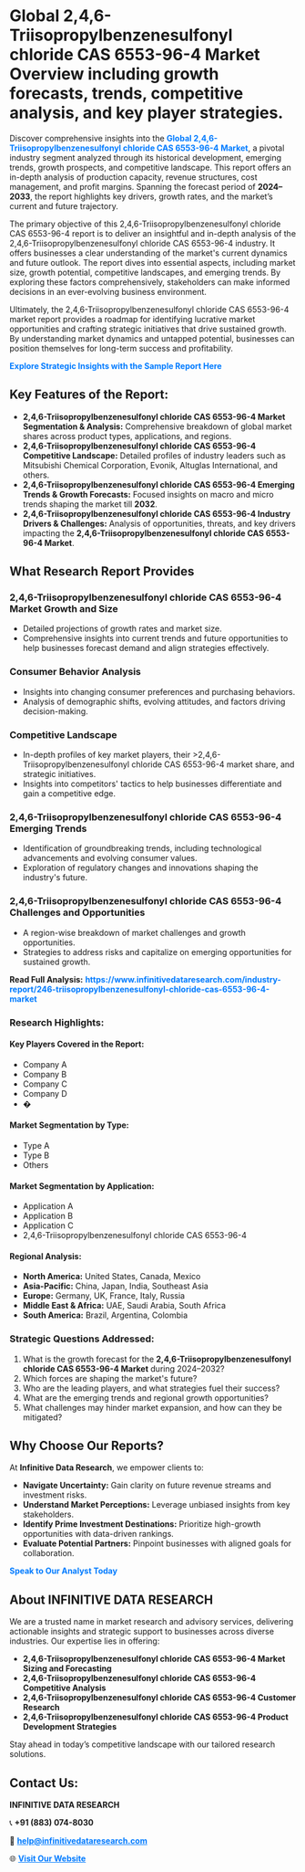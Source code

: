 <h1>Global 2,4,6-Triisopropylbenzenesulfonyl chloride CAS 6553-96-4 Market Overview including growth forecasts, trends, competitive analysis, and key player strategies.</h1>
<p>
Discover comprehensive insights into the 
<a href="https://www.infinitivedataresearch.com/industry-report/246-triisopropylbenzenesulfonyl-chloride-cas-6553-96-4-market" rel="dofollow" style="color: #007BFF; text-decoration: none;"><strong>Global 2,4,6-Triisopropylbenzenesulfonyl chloride CAS 6553-96-4 Market</strong></a>, a pivotal industry segment analyzed through its historical development, emerging trends, growth prospects, and competitive landscape. This report offers an in-depth analysis of production capacity, revenue structures, cost management, and profit margins. Spanning the forecast period of <strong>2024–2033</strong>, the report highlights key drivers, growth rates, and the market’s current and future trajectory.
</p>
<p>
The primary objective of this 2,4,6-Triisopropylbenzenesulfonyl chloride CAS 6553-96-4 report is to deliver an insightful and in-depth analysis of the 2,4,6-Triisopropylbenzenesulfonyl chloride CAS 6553-96-4 industry. It offers businesses a clear understanding of the market's current dynamics and future outlook. The report dives into essential aspects, including market size, growth potential, competitive landscapes, and emerging trends. By exploring these factors comprehensively, stakeholders can make informed decisions in an ever-evolving business environment.
</p>
<p>
Ultimately, the 2,4,6-Triisopropylbenzenesulfonyl chloride CAS 6553-96-4 market report provides a roadmap for identifying lucrative market opportunities and crafting strategic initiatives that drive sustained growth. By understanding market dynamics and untapped potential, businesses can position themselves for long-term success and profitability.
</p>
<p>
<a href="https://www.infinitivedataresearch.com/request-sample/reportId=103268" style="color: #007BFF; text-decoration: none;"><strong>Explore Strategic Insights with the Sample Report Here</strong></a>
</p>

<h2>Key Features of the Report:</h2>
<ul>
<li><strong>2,4,6-Triisopropylbenzenesulfonyl chloride CAS 6553-96-4 Market Segmentation & Analysis:</strong> Comprehensive breakdown of global market shares across product types, applications, and regions.</li>
<li><strong>2,4,6-Triisopropylbenzenesulfonyl chloride CAS 6553-96-4 Competitive Landscape:</strong> Detailed profiles of industry leaders such as Mitsubishi Chemical Corporation, Evonik, Altuglas International, and others.</li>
<li><strong>2,4,6-Triisopropylbenzenesulfonyl chloride CAS 6553-96-4 Emerging Trends & Growth Forecasts:</strong> Focused insights on macro and micro trends shaping the market till <strong>2032</strong>.</li>
<li><strong>2,4,6-Triisopropylbenzenesulfonyl chloride CAS 6553-96-4 Industry Drivers & Challenges:</strong> Analysis of opportunities, threats, and key drivers impacting the <strong>2,4,6-Triisopropylbenzenesulfonyl chloride CAS 6553-96-4 Market</strong>.</li>
</ul>

<h2>What Research Report Provides</h2>
<h3>2,4,6-Triisopropylbenzenesulfonyl chloride CAS 6553-96-4 Market Growth and Size</h3>
<ul>
<li>Detailed projections of growth rates and market size.</li>
<li>Comprehensive insights into current trends and future opportunities to help businesses forecast demand and align strategies effectively.</li>
</ul>

<h3>Consumer Behavior Analysis</h3>
<ul>
<li>Insights into changing consumer preferences and purchasing behaviors.</li>
<li>Analysis of demographic shifts, evolving attitudes, and factors driving decision-making.</li>
</ul>

<h3>Competitive Landscape</h3>
<ul>
<li>In-depth profiles of key market players, their >2,4,6-Triisopropylbenzenesulfonyl chloride CAS 6553-96-4 market share, and strategic initiatives.</li>
<li>Insights into competitors' tactics to help businesses differentiate and gain a competitive edge.</li>
</ul>

<h3>2,4,6-Triisopropylbenzenesulfonyl chloride CAS 6553-96-4 Emerging Trends</h3>
<ul>
<li>Identification of groundbreaking trends, including technological advancements and evolving consumer values.</li>
<li>Exploration of regulatory changes and innovations shaping the industry's future.</li>
</ul>

<h3>2,4,6-Triisopropylbenzenesulfonyl chloride CAS 6553-96-4 Challenges and Opportunities</h3>
<ul>
<li>A region-wise breakdown of market challenges and growth opportunities.</li>
<li>Strategies to address risks and capitalize on emerging opportunities for sustained growth.</li>
</ul>
<p><strong>Read Full Analysis:</strong> <a href="https://www.infinitivedataresearch.com/industry-report/246-triisopropylbenzenesulfonyl-chloride-cas-6553-96-4-market" rel="dofollow" style="color: #007BFF; text-decoration: none;"><strong>https://www.infinitivedataresearch.com/industry-report/246-triisopropylbenzenesulfonyl-chloride-cas-6553-96-4-market</strong></a></p>
<h3>Research Highlights:</h3>
<h4>Key Players Covered in the Report:</h4>
<ul><li>Company A</li><li>Company B</li><li>Company C</li><li>Company D</li><li>�</li></ul>
<h4>Market Segmentation by Type:</h4>
<ul><li>Type A</li><li>Type B</li><li>Others</li></ul>
<h4>Market Segmentation by Application:</h4>
<ul><li>Application A</li><li>Application B</li><li>Application C</li><li>2,4,6-Triisopropylbenzenesulfonyl chloride CAS 6553-96-4</li></ul>

<h4>Regional Analysis:</h4>
<ul>
<li><strong>North America:</strong> United States, Canada, Mexico</li>
<li><strong>Asia-Pacific:</strong> China, Japan, India, Southeast Asia</li>
<li><strong>Europe:</strong> Germany, UK, France, Italy, Russia</li>
<li><strong>Middle East & Africa:</strong> UAE, Saudi Arabia, South Africa</li>
<li><strong>South America:</strong> Brazil, Argentina, Colombia</li>
</ul>

<h3>Strategic Questions Addressed:</h3>
<ol>
<li>What is the growth forecast for the <strong>2,4,6-Triisopropylbenzenesulfonyl chloride CAS 6553-96-4 Market</strong> during 2024–2032?</li>
<li>Which forces are shaping the market's future?</li>
<li>Who are the leading players, and what strategies fuel their success?</li>
<li>What are the emerging trends and regional growth opportunities?</li>
<li>What challenges may hinder market expansion, and how can they be mitigated?</li>
</ol>

<h2>Why Choose Our Reports?</h2>
<p>At <strong>Infinitive Data Research</strong>, we empower clients to:</p>
<ul>
<li><strong>Navigate Uncertainty:</strong> Gain clarity on future revenue streams and investment risks.</li>
<li><strong>Understand Market Perceptions:</strong> Leverage unbiased insights from key stakeholders.</li>
<li><strong>Identify Prime Investment Destinations:</strong> Prioritize high-growth opportunities with data-driven rankings.</li>
<li><strong>Evaluate Potential Partners:</strong> Pinpoint businesses with aligned goals for collaboration.</li>
</ul>
<p><a href="https://www.infinitivedataresearch.com/industry-report/246-triisopropylbenzenesulfonyl-chloride-cas-6553-96-4-market" rel="dofollow" style="color: #007BFF; text-decoration: none;"><strong>Speak to Our Analyst Today</strong></a></p>

<h2>About INFINITIVE DATA RESEARCH</h2>
<p>We are a trusted name in market research and advisory services, delivering actionable insights and strategic support to businesses across diverse industries. Our expertise lies in offering:</p>
<ul>
<li><strong>2,4,6-Triisopropylbenzenesulfonyl chloride CAS 6553-96-4 Market Sizing and Forecasting</strong></li>
<li><strong>2,4,6-Triisopropylbenzenesulfonyl chloride CAS 6553-96-4 Competitive Analysis</strong></li>
<li><strong>2,4,6-Triisopropylbenzenesulfonyl chloride CAS 6553-96-4 Customer Research</strong></li>
<li><strong>2,4,6-Triisopropylbenzenesulfonyl chloride CAS 6553-96-4 Product Development Strategies</strong></li>
</ul>
<p>Stay ahead in today’s competitive landscape with our tailored research solutions.</p>

<h2>Contact Us:</h2>
<p><strong>INFINITIVE DATA RESEARCH</strong></p>
<p>📞 <strong>+91 (883) 074-8030</strong></p>
<p>📧 <strong><a href="mailto:help@infinitivedataresearch.com" style="color: #007BFF;">help@infinitivedataresearch.com</a></strong></p>
<p>🌐 <strong><a href="https://www.infinitivedataresearch.com" rel="dofollow" style="color: #007BFF;">Visit Our Website</a></strong></p>